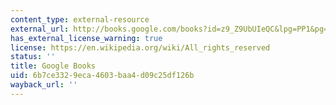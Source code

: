 ```yaml
---
content_type: external-resource
external_url: http://books.google.com/books?id=z9_Z9UbUIeQC&lpg=PP1&pg=PA145#v=onepage&q&f=false
has_external_license_warning: true
license: https://en.wikipedia.org/wiki/All_rights_reserved
status: ''
title: Google Books
uid: 6b7ce332-9eca-4603-baa4-d09c25df126b
wayback_url: ''
---
```

